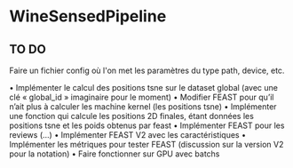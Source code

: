 # WineSensedPipeline


## TO DO

Faire un fichier config où l'on met les paramètres du type path, device, etc.

•⁠  ⁠Implémenter le calcul des positions tsne sur le dataset global (avec une clé « global_id » imaginaire pour le moment)
•⁠  ⁠Modifier FEAST pour qu’il n’ait plus à calculer les machine kernel (les positions tsne)
•⁠  ⁠⁠Implémenter une fonction qui calcule les positions 2D finales, étant données les positions tsne et les poids obtenus par feast
•⁠  ⁠⁠Implémenter FEAST pour les reviews (…)
•⁠  ⁠⁠Implémenter FEAST V2 avec les caractéristiques
•⁠  ⁠⁠Implémenter les métriques pour tester FEAST (discussion sur la version V2 pour la notation)
•⁠  ⁠⁠Faire fonctionner sur GPU avec batchs
